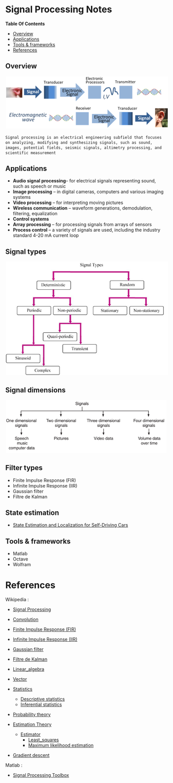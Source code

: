 # Signal Processing Notes

**Table Of Contents**
- [Overview](#overview)
- [Applications](#applications)
- [Tools \& frameworks](#tools--frameworks)
- [References](#references)


## Overview

<img src=".\resources\Signal_processing_system.png" width="800" style="border:0px solid #FFFFFF; padding:1px; margin:1px">


```
Signal processing is an electrical engineering subfield that focuses on analyzing, modifying and synthesizing signals, such as sound, images, potential fields, seismic signals, altimetry processing, and scientific measurement
```

## Applications

- **Audio signal processing**– for electrical signals representing sound, such as speech or music
- **Image processing** – in digital cameras, computers and various imaging systems
- **Video processing** – for interpreting moving pictures
- **Wireless communication** – waveform generations, demodulation, filtering, equalization
- **Control systems**
- **Array processing** – for processing signals from arrays of sensors
- **Process control** – a variety of signals are used, including the industry standard 4-20 mA current loop

## Signal types

<img src=".\resources\s_types.jpg" width="600" style="border:0px solid #FFFFFF; padding:1px; margin:1px">


## Signal dimensions

<img src=".\resources\signal-dimensions.png" width="500" style="border:0px solid #FFFFFF; padding:1px; margin:1px">



## Filter types
- Finite Impulse Response (FIR)
- Infinite Impulse Response (IIR)
- Gaussian filter
- Filtre de Kalman

## State estimation

- [State Estimation and Localization for Self-Driving Cars](https://github.com/afondiel/Self-Driving-Cars-Specialization-Coursera/tree/main/Course2-State-Estimation-and-Localization-for-Self-Driving-Cars)

## Tools & frameworks

- Matlab
- Octave 
- Wolfram


# References

Wikipedia : 
- [Signal Processing](https://en.wikipedia.org/wiki/Signal_processing#:~:text=Signal%20processing%20is%20an%20electrical,altimetry%20processing%2C%20and%20scientific%20measurements.)
- [Convolution](https://en.wikipedia.org/wiki/Convolution)

- [Finite Impulse Response (FIR)](https://en.wikipedia.org/wiki/Finite_impulse_response)
- [Infinite Impulse Response (IIR)](https://en.wikipedia.org/wiki/Infinite_impulse_response)
- [Gaussian filter](https://en.wikipedia.org/wiki/Gaussian_filter)
- [Filtre de Kalman](https://fr.wikipedia.org/wiki/Filtre_de_Kalman)

- [Linear_algebra](https://en.wikipedia.org/wiki/Linear_algebra)
- [Vector](https://en.wikipedia.org/wiki/Vector_(mathematics_and_physics))
- [Statistics](https://en.wikipedia.org/wiki/Statistics)
  - [Descriptive statistics](https://en.wikipedia.org/wiki/Descriptive_statistics)
  - [Inferential statistics](https://en.wikipedia.org/wiki/Statistical_inference)
- [Probability theory](https://en.wikipedia.org/wiki/Probability_theory)
- [Estimation Theory](https://en.wikipedia.org/wiki/Estimation_theory)
  - [Estimator](https://en.wikipedia.org/wiki/Estimator)
    - [Least_squares](https://en.wikipedia.org/wiki/Least_squares)
    - [Maximum likelihood estimation](https://en.wikipedia.org/wiki/Maximum_likelihood_estimation)
- [Gradient descent](https://en.wikipedia.org/wiki/Gradient_descent)

Matlab : 
- [Signal Processing Toolbox](https://www.mathworks.com/products/signal.html)
